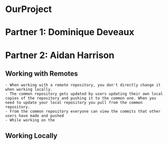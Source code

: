 # OurProject
# Partner 1: Dominique Deveaux 
# Partner 2: Aidan Harrison
## Working with Remotes
	- When working with a remote repository, you don't directly change it when working locally.
	- The common repository gets updated by users updating their own local copies of the repository and pushing it to the common one. When you need to update your local repository you pull from the common repository.
	- From the common repository everyone can view the commits that other users have made and pushed
	- While working on the 
## Working Locally


